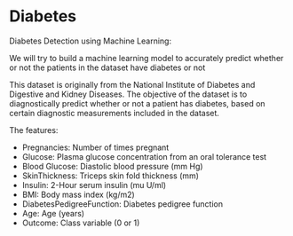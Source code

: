 # Diabetes
Diabetes Detection using Machine Learning:

We will try to build a machine learning model to accurately predict whether or not the patients in the dataset have diabetes or not

This dataset is originally from the National Institute of Diabetes and Digestive and Kidney Diseases. The objective of the dataset is to diagnostically predict whether or not a patient has diabetes, based on certain diagnostic measurements included in the dataset.

The features:

- Pregnancies: Number of times pregnant
- Glucose: Plasma glucose concentration from an oral tolerance test
- Blood Glucose: Diastolic blood pressure (mm Hg) 
- SkinThickness: Triceps skin fold thickness (mm)
- Insulin: 2-Hour serum insulin (mu U/ml)
- BMI: Body mass index (kg/m2)
- DiabetesPedigreeFunction: Diabetes pedigree function
- Age: Age (years)
- Outcome: Class variable (0 or 1)

